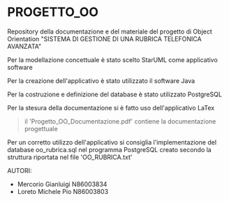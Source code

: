 # PROGETTO_OO
Repository della documentazione e del materiale del progetto di Object Orientation "SISTEMA DI GESTIONE DI UNA RUBRICA TELEFONICA AVANZATA"

Per la modellazione concettuale è stato scelto StarUML come applicativo software

Per la creazione dell'applicativo è stato utilizzato il software Java

Per la costruzione e definizione del database è stato utilizzato PostgreSQL 

Per la stesura della documentazione si è fatto uso dell'applicativo LaTex
> il 'Progetto_OO_Documentazione.pdf' contiene la documentazione progettuale

Per un corretto utilizzo dell'applicativo si consiglia l'implementazione del database oo_rubrica.sql nel programma PostgreSQL creato secondo la struttura riportata nel file 'OO_RUBRICA.txt'

AUTORI:
- Mercorio Gianluigi N86003834
- Loreto Michele Pio N86003803
